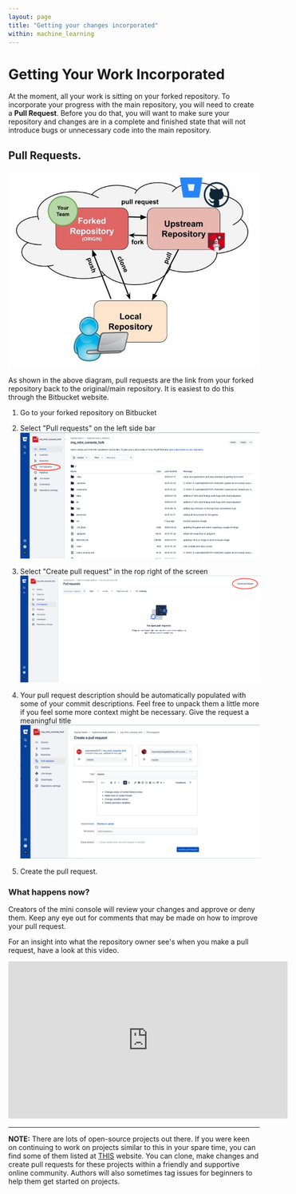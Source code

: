 ```yaml
---
layout: page
title: "Getting your changes incorporated"
within: machine_learning
---
```


# Getting Your Work Incorporated

At the moment, all your work is sitting on your forked repository. To incorporate your progress with the main repository, you will need to create a **Pull Request**. Before you do that, you will want to make sure your repository and changes are in a complete and finished state that will not introduce bugs or unnecessary code into the main repository.

## Pull Requests. 

![Remote Origins Diagram](figs/remote-origins.jpg)

As shown in the above diagram, pull requests are the link from your forked repository back to the original/main repository. It is easiest to do this through the Bitbucket website.

1. Go to your forked repository on Bitbucket
2. Select "Pull requests" on the left side bar  
![Bitbucket screenshot 1](figs//PR-1.png)

3. Select "Create pull request" in the rop right of the screen  
![Bitbucket screenshot 2](figs//PR-2.png)

4. Your pull request description should be automatically populated with some of your commit descriptions. Feel free to unpack them a little more if you feel some more context might be necessary. Give the request a meaningful title  
![Bitbucket screenshot 3](figs//PR-3.png)

5. Create the pull request. 


### What happens now?

Creators of the mini console will review your changes and approve or deny them. Keep any eye out for comments that may be made on how to improve your pull request.

For an insight into what the repository owner see's when you make a pull request, have a look at this video.

<iframe width="560" height="315" src="https://www.youtube.com/embed/O-wH8Yp11hs" frameborder="0" allow="accelerometer; autoplay; clipboard-write; encrypted-media; gyroscope; picture-in-picture" allowfullscreen></iframe>

***
**NOTE:** There are lots of open-source projects out there. If you were keen on continuing to work on projects similar to this in your spare time, you can find some of them listed at [THIS](www.firsttimersonly.com/) website. You can clone, make changes and create pull requests for these projects within a friendly and supportive online community. Authors will also sometimes tag issues for beginners to help them get started on projects.


